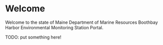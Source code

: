 # Welcome

Welcome to the state of Maine Department of Marine Resources Boothbay Harbor Environmental Monitoring Station Portal.

TODO: put something here!